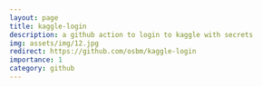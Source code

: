 ```yaml
---
layout: page
title: kaggle-login
description: a github action to login to kaggle with secrets
img: assets/img/12.jpg
redirect: https://github.com/osbm/kaggle-login
importance: 1
category: github
---
```



